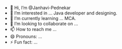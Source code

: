 - 👋 Hi, I’m @Janhavi-Pednekar
- 👀 I’m interested in ... Java developer and designing. 
- 🌱 I’m currently learning ... MCA. 
- 💞️ I’m looking to collaborate on ...
- 📫 How to reach me ...
- 😄 Pronouns: ...
- ⚡ Fun fact: ...

<!---
Janhavi-Pednekar/Janhavi-Pednekar is a ✨ special ✨ repository because its `README.md` (this file) appears on your GitHub profile.
You can click the Preview link to take a look at your changes.
--->
